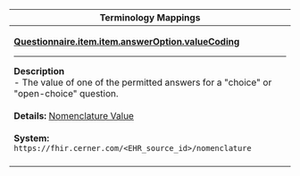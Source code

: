 |Terminology Mappings|
|---|
|<p>**[Questionnaire.item.item.answerOption.valueCoding](https://hl7.org/fhir/r4/questionnaire-definitions.html#Questionnaire.item.answerOption)**<hr>**Description**<br>- The value of one of the permitted answers for a "choice" or "open-choice" question.<br><br>**Details:** [Nomenclature Value](https://fhir.cerner.com/millennium/r4/proprietary-codes-and-systems/#nomenclature)<br><br>**System:** `https://fhir.cerner.com/<EHR_source_id>/nomenclature`<br><br>|

